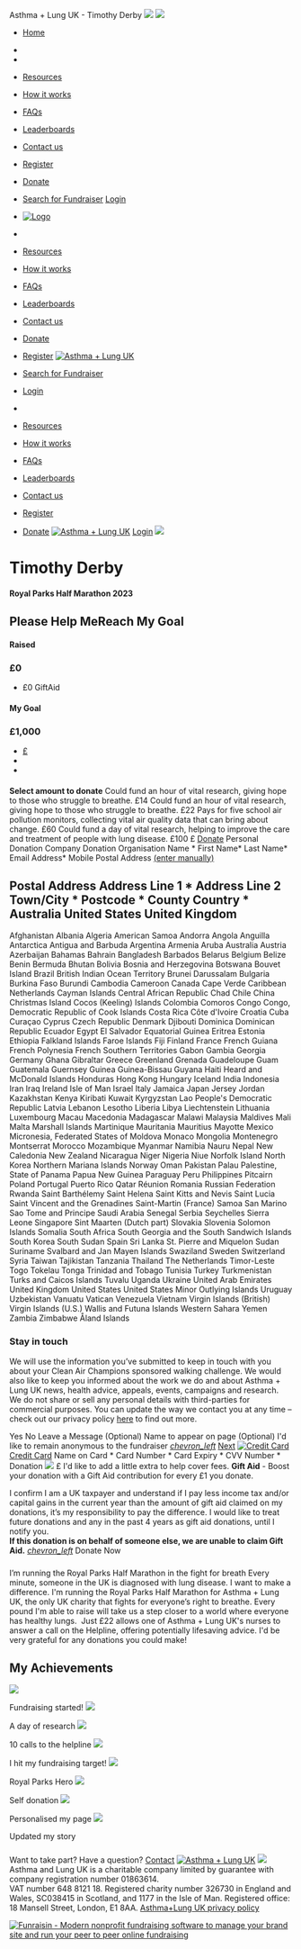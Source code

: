 
  
Asthma + Lung UK - Timothy Derby
![](https://www.facebook.com/tr?id=512916012219561&ev=PageView&noscript=1)
![](https://www.facebook.com/tr?id=1918958468428357&ev=PageView&noscript=1)
* [Home](/)
* 
* 
* [Resources](/event/rphm/about-us)
* [How it works](/event/rphm/how-it-works)
* [FAQs](/event/rphm/faq)
* [Leaderboards](/event/rphm/leaderboard)
* [Contact us](/event/rphm/contact)
* [Register](/rphm-register-select)
* [Donate](/event/rphm/donate)
* [Search for Fundraiser](/event/rphm/sponsor)
[Login](/login)
 
* [![Logo](https://d3g83p5zqy4ufy.cloudfront.net/5ulrqqznz30gkw.png)](/event/rphm/home "Logo")
* 
* [Resources](/event/rphm/about-us)
* [How it works](/event/rphm/how-it-works)
* [FAQs](/event/rphm/faq)
* [Leaderboards](/event/rphm/leaderboard)
* [Contact us](/event/rphm/contact)
* [Donate](/event/rphm/donate)
* [Register](/rphm-register-select)
[![Asthma + Lung UK](https://d3g83p5zqy4ufy.cloudfront.net/21qnemad2gf.png)](/event/rphm/home)
* [Search for Fundraiser](/event/rphm/sponsor)
* [Login](/login)
* 
* [Resources](/event/rphm/about-us)
* [How it works](/event/rphm/how-it-works)
* [FAQs](/event/rphm/faq)
* [Leaderboards](/event/rphm/leaderboard)
* [Contact us](/event/rphm/contact)
* [Register](/rphm-register-select)
* [Donate](/event/rphm/donate)
[![Asthma + Lung UK](https://d3g83p5zqy4ufy.cloudfront.net/rc2zcvr2ju.png)](/event/rphm/home)
[Login](#)
![](https://d3g83p5zqy4ufy.cloudfront.net/5fu5ic9sb0tf.png)
# Timothy Derby
#### Royal Parks Half Marathon 2023
## Please Help MeReach My Goal
#### Raised
### **£0**
+ £0 GiftAid
#### My Goal
### **£1,000**
 
* [£](javascript:;)
* 
* 
#### 
**Select amount to donate**
Could fund an hour of vital research, giving hope to those who struggle to breathe.
£14
Could fund an hour of vital research, giving hope to those who struggle to breathe.
£22
Pays for five school air pollution monitors, collecting vital air quality data that can bring about change.
£60
Could fund a day of vital research, helping to improve the care and treatment of people with lung disease.
£100
£
[Donate](javascript:;)
 Personal Donation 
 Company Donation 
Organisation Name \*
First Name\*
Last Name\*
Email Address\*
Mobile 
Postal Address [(enter manually)](javascript:;)
#### 
 Postal Address
Address Line 1 \*
Address Line 2 
Town/City \*
Postcode \*
County 
Country \*
Australia
United States
United Kingdom
---------------------
Afghanistan
Albania
Algeria
American Samoa
Andorra
Angola
Anguilla
Antarctica
Antigua and Barbuda
Argentina
Armenia
Aruba
Australia
Austria
Azerbaijan
Bahamas
Bahrain
Bangladesh
Barbados
Belarus
Belgium
Belize
Benin
Bermuda
Bhutan
Bolivia
Bosnia and Herzegovina
Botswana
Bouvet Island
Brazil
British Indian Ocean Territory
Brunei Darussalam
Bulgaria
Burkina Faso
Burundi
Cambodia
Cameroon
Canada
Cape Verde
Caribbean Netherlands 
Cayman Islands
Central African Republic
Chad
Chile
China
Christmas Island
Cocos (Keeling) Islands
Colombia
Comoros
Congo
Congo, Democratic Republic of
Cook Islands
Costa Rica
Côte d'Ivoire
Croatia
Cuba
Curaçao
Cyprus
Czech Republic
Denmark
Djibouti
Dominica
Dominican Republic
Ecuador
Egypt
El Salvador
Equatorial Guinea
Eritrea
Estonia
Ethiopia
Falkland Islands
Faroe Islands
Fiji
Finland
France
French Guiana
French Polynesia
French Southern Territories
Gabon
Gambia
Georgia
Germany
Ghana
Gibraltar
Greece
Greenland
Grenada
Guadeloupe
Guam
Guatemala
Guernsey
Guinea
Guinea-Bissau
Guyana
Haiti
Heard and McDonald Islands
Honduras
Hong Kong
Hungary
Iceland
India
Indonesia
Iran
Iraq
Ireland
Isle of Man
Israel
Italy
Jamaica
Japan
Jersey
Jordan
Kazakhstan
Kenya
Kiribati
Kuwait
Kyrgyzstan
Lao People's Democratic Republic
Latvia
Lebanon
Lesotho
Liberia
Libya
Liechtenstein
Lithuania
Luxembourg
Macau
Macedonia
Madagascar
Malawi
Malaysia
Maldives
Mali
Malta
Marshall Islands
Martinique
Mauritania
Mauritius
Mayotte
Mexico
Micronesia, Federated States of
Moldova
Monaco
Mongolia
Montenegro
Montserrat
Morocco
Mozambique
Myanmar
Namibia
Nauru
Nepal
New Caledonia
New Zealand
Nicaragua
Niger
Nigeria
Niue
Norfolk Island
North Korea
Northern Mariana Islands
Norway
Oman
Pakistan
Palau
Palestine, State of
Panama
Papua New Guinea
Paraguay
Peru
Philippines
Pitcairn
Poland
Portugal
Puerto Rico
Qatar
Réunion
Romania
Russian Federation
Rwanda
Saint Barthélemy
Saint Helena
Saint Kitts and Nevis
Saint Lucia
Saint Vincent and the Grenadines
Saint-Martin (France)
Samoa
San Marino
Sao Tome and Principe
Saudi Arabia
Senegal
Serbia
Seychelles
Sierra Leone
Singapore
Sint Maarten (Dutch part)
Slovakia
Slovenia
Solomon Islands
Somalia
South Africa
South Georgia and the South Sandwich Islands
South Korea
South Sudan
Spain
Sri Lanka
St. Pierre and Miquelon
Sudan
Suriname
Svalbard and Jan Mayen Islands
Swaziland
Sweden
Switzerland
Syria
Taiwan
Tajikistan
Tanzania
Thailand
The Netherlands
Timor-Leste
Togo
Tokelau
Tonga
Trinidad and Tobago
Tunisia
Turkey
Turkmenistan
Turks and Caicos Islands
Tuvalu
Uganda
Ukraine
United Arab Emirates
United Kingdom
United States
United States Minor Outlying Islands
Uruguay
Uzbekistan
Vanuatu
Vatican
Venezuela
Vietnam
Virgin Islands (British)
Virgin Islands (U.S.)
Wallis and Futuna Islands
Western Sahara
Yemen
Zambia
Zimbabwe
Åland Islands
### Stay in touch
We will use the information you’ve submitted to keep in touch with you about your Clean Air Champions sponsored walking challenge. We would also like to keep you informed about the work we do and about Asthma + Lung UK news, health advice, appeals, events, campaigns and research. We do not share or sell any personal details with third-parties for commercial purposes. You can update the way we contact you at any time – check out our privacy policy [here](https://www.asthmaandlung.org.uk/policies/) to find out more. 
 
 Yes 
 No 
Leave a Message (Optional)
Name to appear on page (Optional)
 I'd like to remain anonymous to the fundraiser
[*chevron\_left*](javascript:;)
[Next](javascript:;)
[![Credit Card](https://d1p2vuwzdwq826.cloudfront.net/cacd2a43ec8cb767ea934456b7916b4f.svg)Credit Card](javascript:void(0);)
Name on Card \*
Card Number \*
Card Expiry \*
CVV Number \*
Donation
![](/funraisin.4.1/images/cvv.png)
£
 I'd like to add a little extra to help cover fees. 
 **Gift Aid** - Boost your donation with a Gift Aid contribution for every £1 you donate.  

I confirm I am a UK taxpayer and understand if I pay less income tax and/or capital gains in the current year than the amount of gift aid claimed on my donations, it’s my responsibility to pay the difference. I would like to treat future donations and any in the past 4 years as gift aid donations, until I notify you.   
**If this donation is on behalf of someone else, we are unable to claim Gift Aid.**
[*chevron\_left*](javascript:;)
Donate Now
 
 
### 
 I’m running the Royal Parks Half Marathon in the fight for breath
Every minute, someone in the UK is diagnosed with lung disease. I want to make a difference. I'm running the Royal Parks Half Marathon for Asthma + Lung UK, the only UK charity that fights for everyone’s right to breathe. Every pound I'm able to raise will take us a step closer to a world where everyone has healthy lungs. 
Just £22 allows one of Asthma + Lung UK's nurses to answer a call on the Helpline, offering potentially lifesaving advice. I'd be very grateful for any donations you could make!
 
 
## My Achievements
![](https://d3g83p5zqy4ufy.cloudfront.net/4372qp1zscys8ww.png)

 Fundraising started! 
![](https://d3g83p5zqy4ufy.cloudfront.net/zxaoqzi4kpw4k888.png)

 A day of research 
![](https://d3g83p5zqy4ufy.cloudfront.net/5r28pp67rt0kok.png)

 10 calls to the helpline 
![](https://d3g83p5zqy4ufy.cloudfront.net/3l7er7nom13b.png)

 I hit my fundraising target! 
![](https://d3g83p5zqy4ufy.cloudfront.net/mxgcyczzxr9.png)

 Royal Parks Hero 
![](https://d3g83p5zqy4ufy.cloudfront.net/2vzq0q5xj8av.png)

 Self donation 
![](https://d3g83p5zqy4ufy.cloudfront.net/zrc302442rx5.png)

 Personalised my page 
![](https://d3g83p5zqy4ufy.cloudfront.net/guhb8pm12ts8so.png)

 Updated my story 
### 
 Want to take part? Have a question?
[Contact](https://join.aluk.org.uk/event/clean-air-champions/contact)
[![Asthma + Lung UK](https://d3g83p5zqy4ufy.cloudfront.net/21qnemad2gf.png)](/event/rphm/home)
![](https://d3g83p5zqy4ufy.cloudfront.net/30b844a89e9baa5c870ee53f1015abdc.png)
Asthma and Lung UK is a charitable company limited by guarantee with company registration number 01863614.  
VAT number 648 ‍8121 18. Registered charity number 326730 in England and Wales, SC038415 in Scotland, and 1177 in the Isle of Man.
Registered office: 18 Mansell Street, London, E1 8AA.
[Asthma+Lung UK privacy policy](https://www.asthmaandlung.org.uk/policies/) 
 
[![Funraisin - Modern nonprofit fundraising software to manage your brand site and run your peer to peer online fundraising](https://d3g83p5zqy4ufy.cloudfront.net/fbq819pscgocgsg.svg)](http://www.funraisin.co?utm_medium=customer&utm_source=Asthma+%2B+Lung+UK)
